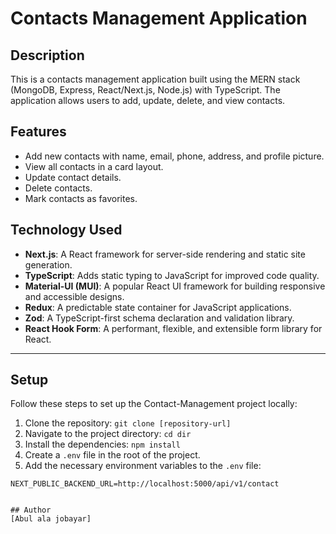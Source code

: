 # Contacts Management Application

## Description
This is a contacts management application built using the MERN stack (MongoDB, Express, React/Next.js, Node.js) with TypeScript. The application allows users to add, update, delete, and view contacts.

## Features
- Add new contacts with name, email, phone, address, and profile picture.
- View all contacts in a card layout.
- Update contact details.
- Delete contacts.
- Mark contacts as favorites.

## Technology Used

- **Next.js**: A React framework for server-side rendering and static site generation.
- **TypeScript**: Adds static typing to JavaScript for improved code quality.
- **Material-UI (MUI)**: A popular React UI framework for building responsive and accessible designs.
- **Redux**: A predictable state container for JavaScript applications.
- **Zod**: A TypeScript-first schema declaration and validation library.
- **React Hook Form**: A performant, flexible, and extensible form library for React.

---

## Setup

Follow these steps to set up the Contact-Management project locally:

1. Clone the repository: `git clone [repository-url]`
2. Navigate to the project directory: `cd dir`
3. Install the dependencies: `npm install`
4. Create a `.env` file in the root of the project.
5. Add the necessary environment variables to the `.env` file:

```plaintext
NEXT_PUBLIC_BACKEND_URL=http://localhost:5000/api/v1/contact


## Author
[Abul ala jobayar]
